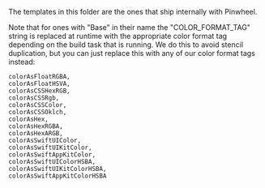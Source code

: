 The templates in this folder are the ones that ship internally with Pinwheel.

Note that for ones with "Base" in their name the "COLOR_FORMAT_TAG" string is replaced at runtime with the appropriate color format tag depending on the build task that is running. We do this to avoid stencil duplication, but you can just replace this with any of our color format tags instead:
```
colorAsFloatRGBA, 
colorAsFloatHSVA,
colorAsCSSHexRGB, 
colorAsCSSRgb, 
colorAsCSSColor, 
colorAsCSSOklch,
colorAsHex, 
colorAsHexRGBA, 
colorAsHexARGB,
colorAsSwiftUIColor, 
colorAsSwiftUIKitColor, 
colorAsSwiftAppKitColor, 
colorAsSwiftUIColorHSBA, 
colorAsSwiftUIKitColorHSBA, 
colorAsSwiftAppKitColorHSBA
```